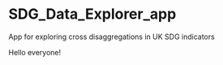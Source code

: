 # SDG_Data_Explorer_app
App for exploring cross disaggregations in UK SDG indicators

Hello everyone! 

